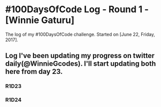 # #100DaysOfCode Log - Round 1 - [Winnie Gaturu]

The log of my #100DaysOfCode challenge. Started on [June 22, Friday, 2017].

## Log I've been updating my progress on twitter daily(@WinnieGcodes). I'll start updating both here from day 23. 

### R1D23 


### R1D24
